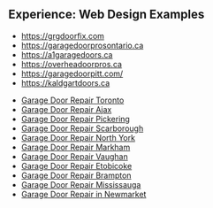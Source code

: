 
<h2>Experience: Web Design Examples</h2>
<ul>
    <li><a href="https://grgdoorfix.com/">https://grgdoorfix.com</a></li>
    <li><a href="https://garagedoorprosontario.ca/">https://garagedoorprosontario.ca</a></li>
    <li><a href="https://a1garagedoors.ca/">https://a1garagedoors.ca</a></li>
    <li><a href="https://overheadoorpros.ca/">https://overheadoorpros.ca</a></li>
    <li><a href="https://garagedoorpitt.com//">https://garagedoorpitt.com/</a></li>
    <li><a href="https://kaldgartdoors.ca/">https://kaldgartdoors.ca</a></li>
  </ul>


<ul class="elementor-icon-list-items">
							<li class="elementor-icon-list-item">
					<a href="/garage-door-repair-in-toronto/" data-fontsize="16">						<span class="elementor-icon-list-icon">
							<i aria-hidden="true" class="nc-icon-outline ui-1_settings-tool-67"></i>						</span>
										<span class="elementor-icon-list-text">Garage Door Repair Toronto</span>
											</a>
									</li>
								<li class="elementor-icon-list-item">
					<a href="/garage-door-repair-in-ajax/" data-fontsize="16">						<span class="elementor-icon-list-icon">
							<i aria-hidden="true" class="nc-icon-outline ui-1_settings-tool-67"></i>						</span>
										<span class="elementor-icon-list-text">Garage Door Repair Ajax</span>
											</a>
									</li>
								<li class="elementor-icon-list-item">
					<a href="/garage-door-repair-in-pickering/" data-fontsize="16">						<span class="elementor-icon-list-icon">
							<i aria-hidden="true" class="nc-icon-outline ui-1_settings-tool-67"></i>						</span>
										<span class="elementor-icon-list-text">Garage Door Repair Pickering</span>
											</a>
									</li>
								<li class="elementor-icon-list-item">
					<a href="/garage-door-repair-in-scarborough/" data-fontsize="16">						<span class="elementor-icon-list-icon">
							<i aria-hidden="true" class="nc-icon-outline ui-1_settings-tool-67"></i>						</span>
										<span class="elementor-icon-list-text">Garage Door Repair Scarborough</span>
											</a>
									</li>
								<li class="elementor-icon-list-item">
					<a href="/garage-door-repair-in-north-york/" data-fontsize="16">						<span class="elementor-icon-list-icon">
							<i aria-hidden="true" class="nc-icon-outline ui-1_settings-tool-67"></i>						</span>
										<span class="elementor-icon-list-text">Garage Door Repair North York</span>
											</a>
									</li>
								<li class="elementor-icon-list-item">
					<a href="/garage-door-repair-in-markham/" data-fontsize="16">						<span class="elementor-icon-list-icon">
							<i aria-hidden="true" class="nc-icon-outline ui-1_settings-tool-67"></i>						</span>
										<span class="elementor-icon-list-text">Garage Door Repair Markham</span>
											</a>
									</li>
								<li class="elementor-icon-list-item">
					<a href="/garage-door-repair-in-vaughan/" data-fontsize="16">						<span class="elementor-icon-list-icon">
							<i aria-hidden="true" class="nc-icon-outline ui-1_settings-tool-67"></i>						</span>
										<span class="elementor-icon-list-text">Garage Door Repair Vaughan</span>
											</a>
									</li>
								<li class="elementor-icon-list-item">
					<a href="/garage-door-repair-in-etobicoke/" data-fontsize="16">						<span class="elementor-icon-list-icon">
							<i aria-hidden="true" class="nc-icon-outline ui-1_settings-tool-67"></i>						</span>
										<span class="elementor-icon-list-text">Garage Door Repair Etobicoke</span>
											</a>
									</li>
								<li class="elementor-icon-list-item">
					<a href="/garage-door-repair-in-brampton/" data-fontsize="16">						<span class="elementor-icon-list-icon">
							<i aria-hidden="true" class="nc-icon-outline ui-1_settings-tool-67"></i>						</span>
										<span class="elementor-icon-list-text">Garage Door Repair Brampton</span>
											</a>
									</li>
								<li class="elementor-icon-list-item">
					<a href="/garage-door-repair-in-mississauga/" data-fontsize="16">						<span class="elementor-icon-list-icon">
							<i aria-hidden="true" class="nc-icon-outline ui-1_settings-tool-67"></i>						</span>
										<span class="elementor-icon-list-text">Garage Door Repair Mississauga</span>
											</a>
									</li>
								<li class="elementor-icon-list-item">
					<a href="https://grgdoorfix.com/garage-door-repair-in-newmarket/" data-fontsize="16">						<span class="elementor-icon-list-icon">
							<i aria-hidden="true" class="nc-icon-outline ui-1_settings-tool-67"></i>						</span>
										<span class="elementor-icon-list-text">Garage Door Repair in Newmarket</span>
											</a>
									</li>
						</ul>
